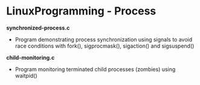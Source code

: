 # LinuxProgramming - Process

**synchronized-process.c**
- Program demonstrating process synchronization using signals to avoid race conditions with fork(), sigprocmask(), sigaction() and sigsuspend()

**child-monitoring.c**
- Program monitoring terminated child processes (zombies) using waitpid()


